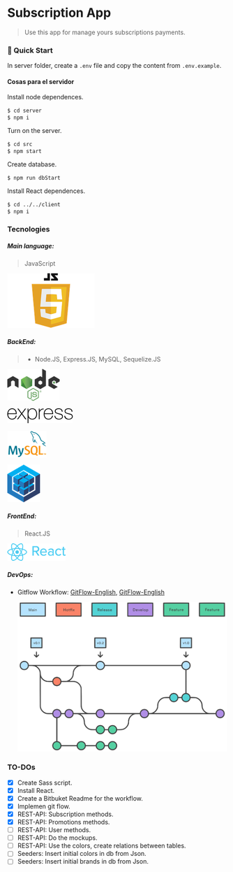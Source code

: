# Subscription App

> Use this app for manage yours subscriptions payments.

### 🚀 Quick Start

In server folder, create a `.env` file and copy the content from `.env.example`.

#### Cosas para el servidor

Install node dependences.

```shell
$ cd server
$ npm i
```

Turn on the server.

```shell
$ cd src
$ npm start
```

Create database.

```shell
$ npm run dbStart
```

Install React dependences.

```shell
$ cd ../../client
$ npm i
```

### Tecnologies

##### Main language: 

> JavaScript

![javascript_logo](../Images_docs/javascript_logo.png)

##### BackEnd:

> - Node.JS, Express.JS, MySQL, Sequelize.JS

![Node logo](../Images_docs/node_logo.png)

![Express logo](../Images_docs/express_logo.png)

![MySQL logo](../Images_docs/mysql_logo.png)

![Sequelize logo](../Images_docs/sequelize_logo.png)

##### FrontEnd:

> React.JS

![React logo](../Images_docs/react_logo.png)

##### DevOps:

- Gitflow Workflow: [GitFlow-English](./GitFlow-English.md), [GitFlow-English](./GitFlow-English.md)

  ![Flujo de trabajo de Git flow](../Images_docs/Flujo-de-trabajo-de-Git-flow.png)

### TO-DOs

- [x] Create Sass script.
- [x] Install React.
- [x] Create a Bitbuket Readme for the workflow.
- [x] Implemen git flow.
- [x] REST-API: Subscription methods.
- [x] REST-API: Promotions methods.
- [ ] REST-API: User methods.
- [ ] REST-API: Do the mockups.
- [ ] REST-API: Use the colors, create relations between tables.
- [ ] Seeders: Insert initial colors in db from Json.
- [ ] Seeders: Insert initial brands in db from Json.
